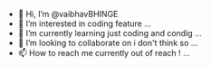 - 👋 Hi, I’m @vaibhavBHINGE
- 👀 I’m interested in coding feature ...
- 🌱 I’m currently learning just coding and condig ...
- 💞️ I’m looking to collaborate on i don't think so ...
- 📫 How to reach me currently out of reach ! ...

<!---
vaibhavBHINGE/vaibhavBHINGE is a ✨ special ✨ repository because its `README.md` (this file) appears on your GitHub profile.
You can click the Preview link to take a look at your changes.
--->
